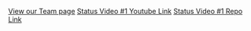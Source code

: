 [View our Team page](admin/team.md)
[Status Video #1 Youtube Link](https://youtu.be/EruypN3kkbo)
[Status Video #1 Repo Link](admin/videos/statusvideo1.mp4)
